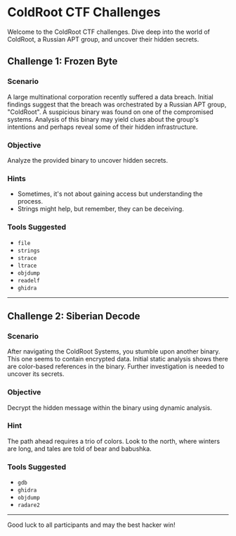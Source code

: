 # ColdRoot CTF Challenges

Welcome to the ColdRoot CTF challenges. Dive deep into the world of ColdRoot, a Russian APT group, and uncover their hidden secrets.

## Challenge 1: Frozen Byte

### Scenario
A large multinational corporation recently suffered a data breach. Initial findings suggest that the breach was orchestrated by a Russian APT group, "ColdRoot". A suspicious binary was found on one of the compromised systems. Analysis of this binary may yield clues about the group's intentions and perhaps reveal some of their hidden infrastructure.

### Objective
Analyze the provided binary to uncover hidden secrets.

### Hints
- Sometimes, it's not about gaining access but understanding the process.
- Strings might help, but remember, they can be deceiving.

### Tools Suggested
- `file`
- `strings`
- `strace`
- `ltrace`
- `objdump`
- `readelf`
- `ghidra`

---

## Challenge 2: Siberian Decode

### Scenario
After navigating the ColdRoot Systems, you stumble upon another binary. This one seems to contain encrypted data. Initial static analysis shows there are color-based references in the binary. Further investigation is needed to uncover its secrets.

### Objective
Decrypt the hidden message within the binary using dynamic analysis.

### Hint
The path ahead requires a trio of colors. Look to the north, where winters are long, and tales are told of bear and babushka.

### Tools Suggested
- `gdb`
- `ghidra`
- `objdump`
- `radare2`

---

Good luck to all participants and may the best hacker win!
